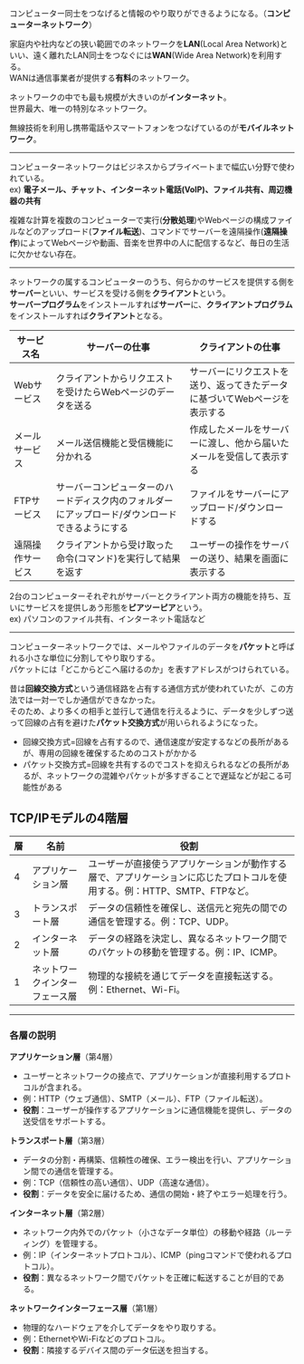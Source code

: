 コンピューター同士をつなげると情報のやり取りができるようになる。（**コンピューターネットワーク**）

家庭内や社内などの狭い範囲でのネットワークを**LAN**(Local Area Network)といい、遠く離れたLAN同士をつなぐには**WAN**(Wide Area Network)を利用する。  
WANは通信事業者が提供する**有料**のネットワーク。

ネットワークの中でも最も規模が大きいのが**インターネット**。  
世界最大、唯一の特別なネットワーク。  

無線技術を利用し携帯電話やスマートフォンをつなげているのが**モバイルネットワーク**。  

---

コンピューターネットワークはビジネスからプライベートまで幅広い分野で使われている。  
ex) **電子メール、チャット、インターネット電話(VoIP)、ファイル共有、周辺機器の共有**

複雑な計算を複数のコンピューターで実行(**分散処理**)やWebページの構成ファイルなどのアップロード(**ファイル転送**)、コマンドでサーバーを遠隔操作(**遠隔操作**)によってWebページや動画、音楽を世界中の人に配信するなど、毎日の生活に欠かせない存在。

---

ネットワークの属するコンピューターのうち、何らかのサービスを提供する側を**サーバー**といい、サービスを受ける側を**クライアント**という。  
**サーバープログラム**をインストールすれば**サーバー**に、**クライアントプログラム**をインストールすれば**クライアント**となる。

| サービス名 | サーバーの仕事 | クライアントの仕事 |
|-----|-----|-----|
| Webサービス | クライアントからリクエストを受けたらWebページのデータを送る | サーバーにリクエストを送り、返ってきたデータに基づいてWebページを表示する |
| メールサービス | メール送信機能と受信機能に分かれる | 作成したメールをサーバーに渡し、他から届いたメールを受信して表示する |
| FTPサービス | サーバーコンピューターのハードディスク内のフォルダーにアップロード/ダウンロードできるようにする | ファイルをサーバーにアップロード/ダウンロードする |
| 遠隔操作サービス | クライアントから受け取った命令(コマンド)を実行して結果を返す | ユーザーの操作をサーバーの送り、結果を画面に表示する|  

2台のコンピューターそれぞれがサーバーとクライアント両方の機能を持ち、互いにサービスを提供しあう形態を**ピアツーピア**という。  
ex) パソコンのファイル共有、インターネット電話など

---

コンピューターネットワークでは、メールやファイルのデータを**パケット**と呼ばれる小さな単位に分割してやり取りする。  
パケットには「どこからどこへ届けるのか」を表すアドレスがつけられている。  

昔は**回線交換方式**という通信経路を占有する通信方式が使われていたが、この方法では一対一でしか通信ができなかった。  
そのため、より多くの相手と並行して通信を行えるように、データを少しずつ送って回線の占有を避けた**パケット交換方式**が用いられるようになった。

- 回線交換方式=回線を占有するので、通信速度が安定するなどの長所があるが、専用の回線を確保するためのコストがかかる  
- パケット交換方式=回線を共有するのでコストを抑えられるなどの長所があるが、ネットワークの混雑やパケットが多すぎることで遅延などが起こる可能性がある

## TCP/IPモデルの4階層

| 層 | 名前                   | 役割                                                                                      |
|----|------------------------|-------------------------------------------------------------------------------------------|
| 4  | アプリケーション層     | ユーザーが直接使うアプリケーションが動作する層で、アプリケーションに応じたプロトコルを使用する。例：HTTP、SMTP、FTPなど。 |
| 3  | トランスポート層       | データの信頼性を確保し、送信元と宛先の間での通信を管理する。例：TCP、UDP。             |
| 2  | インターネット層       | データの経路を決定し、異なるネットワーク間でのパケットの移動を管理する。例：IP、ICMP。   |
| 1  | ネットワークインターフェース層 | 物理的な接続を通じてデータを直接転送する。例：Ethernet、Wi-Fi。                  |

---

### 各層の説明

 **アプリケーション層**（第4層）  
   - ユーザーとネットワークの接点で、アプリケーションが直接利用するプロトコルが含まれる。
   - 例：HTTP（ウェブ通信）、SMTP（メール）、FTP（ファイル転送）。
   - **役割**：ユーザーが操作するアプリケーションに通信機能を提供し、データの送受信をサポートする。

 **トランスポート層**（第3層）  
   - データの分割・再構築、信頼性の確保、エラー検出を行い、アプリケーション間での通信を管理する。
   - 例：TCP（信頼性の高い通信）、UDP（高速な通信）。
   - **役割**：データを安全に届けるため、通信の開始・終了やエラー処理を行う。

 **インターネット層**（第2層）  
   - ネットワーク内外でのパケット（小さなデータ単位）の移動や経路（ルーティング）を管理する。
   - 例：IP（インターネットプロトコル）、ICMP（pingコマンドで使われるプロトコル）。
   - **役割**：異なるネットワーク間でパケットを正確に転送することが目的である。

 **ネットワークインターフェース層**（第1層）  
   - 物理的なハードウェアを介してデータをやり取りする。
   - 例：EthernetやWi-Fiなどのプロトコル。
   - **役割**：隣接するデバイス間のデータ伝送を担当する。
